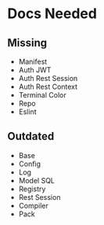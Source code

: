# Docs Needed 

## Missing
- Manifest
- Auth JWT
- Auth Rest Session
- Auth Rest Context
- Terminal Color
- Repo
- Eslint

## Outdated
- Base
- Config
- Log
- Model SQL
- Registry
- Rest Session
- Compiler
- Pack